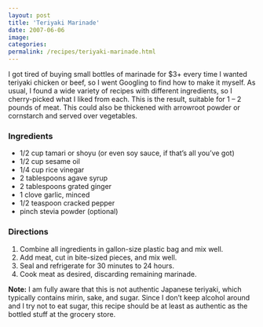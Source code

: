 ```yaml
---
layout: post
title: 'Teriyaki Marinade'
date: 2007-06-06
image:
categories:
permalink: /recipes/teriyaki-marinade.html
---
```


I got tired of buying small bottles of marinade for $3+ every time I wanted teriyaki chicken or beef, so I went Googling to find how to make it myself. As usual, I found a wide variety of recipes with different ingredients, so I cherry-picked what I liked from each. This is the result, suitable for 1 – 2 pounds of meat. This could also be thickened with arrowroot powder or cornstarch and served over vegetables.

### Ingredients

- 1/2 cup tamari or shoyu (or even soy sauce, if that’s all you’ve got)
- 1/2 cup sesame oil
- 1/4 cup rice vinegar
- 2 tablespoons agave syrup
- 2 tablespoons grated ginger
- 1 clove garlic, minced
- 1/2 teaspoon cracked pepper
- pinch stevia powder (optional)

### Directions

1. Combine all ingredients in gallon-size plastic bag and mix well.
2. Add meat, cut in bite-sized pieces, and mix well.
3. Seal and refrigerate for 30 minutes to 24 hours.
4. Cook meat as desired, discarding remaining marinade.

<div class="note">

**Note:** I am fully aware that this is not authentic Japanese teriyaki, which typically contains mirin, sake, and sugar. Since I don’t keep alcohol around and I try not to eat sugar, this recipe should be at least as authentic as the bottled stuff at the grocery store.

</div>

